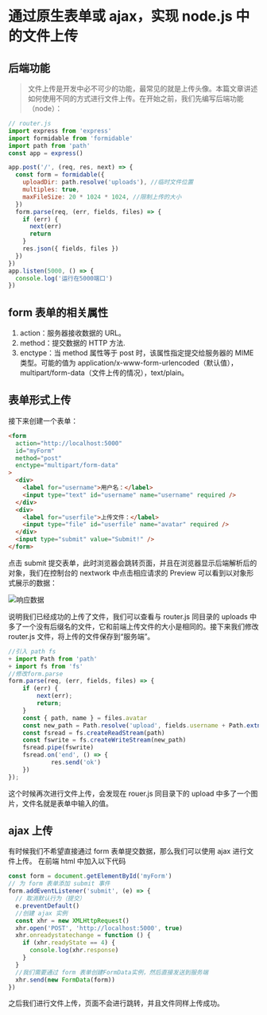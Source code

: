# 通过原生表单或 ajax，实现 node.js 中的文件上传

## 后端功能
> 文件上传是开发中必不可少的功能，最常见的就是上传头像。本篇文章讲述如何使用不同的方式进行文件上传。在开始之前，我们先编写后端功能（node）：

```javascript
// router.js
import express from 'express'
import formidable from 'formidable'
import path from 'path'
const app = express()

app.post('/', (req, res, next) => {
  const form = formidable({
    uploadDir: path.resolve('uploads'), //临时文件位置
    multiples: true,
    maxFileSize: 20 * 1024 * 1024, //限制上传的大小
  })
  form.parse(req, (err, fields, files) => {
    if (err) {
      next(err)
      return
    }
    res.json({ fields, files })
  })
})
app.listen(5000, () => {
  console.log('运行在5000端口')
})
```

## form 表单的相关属性
1. action：服务器接收数据的 URL。
2. method：提交数据的 HTTP 方法.
3. enctype：当 method 属性等于 post 时，该属性指定提交给服务器的 MIME 类型。可能的值为 application/x-www-form-urlencoded（默认值），multipart/form-data（文件上传的情况），text/plain。

## 表单形式上传
接下来创建一个表单：

```html
<form
  action="http://localhost:5000"
  id="myForm"
  method="post"
  enctype="multipart/form-data"
>
  <div>
    <label for="username">用户名：</label>
    <input type="text" id="username" name="username" required />
  </div>
  <div>
    <label for="userfile">上传文件：</label>
    <input type="file" id="userfile" name="avatar" required />
  </div>
  <input type="submit" value="Submit!" />
</form>
```

点击 submit 提交表单，此时浏览器会跳转页面，并且在浏览器显示后端解析后的对象，我们在控制台的 nextwork 中点击相应请求的 Preview 可以看到以对象形式展示的数据：

![响应数据](/node-file-upload/1.jpg)

说明我们已经成功的上传了文件，我们可以查看与 router.js 同目录的 uploads 中多了一个没有后缀名的文件，它和前端上传文件的大小是相同的。接下来我们修改 router.js 文件，将上传的文件保存到“服务端”。

```javascript
//引入 path fs
+ import Path from 'path'
+ import fs from 'fs'
//修改form.parse
form.parse(req, (err, fields, files) => {
    if (err) {
        next(err);
        return;
    }
    const { path, name } = files.avatar
    const new_path = Path.resolve('upload', fields.username + Path.extname(name))
    const fsread = fs.createReadStream(path)
    const fswrite = fs.createWriteStream(new_path)
    fsread.pipe(fswrite)
    fsread.on('end', () => {
            res.send('ok')
    })
});
```

这个时候再次进行文件上传，会发现在 rouer.js 同目录下的 upload 中多了一个图片，文件名就是表单中输入的值。

## ajax 上传

有时候我们不希望直接通过 form 表单提交数据，那么我们可以使用 ajax 进行文件上传。
在前端 html 中加入以下代码

```javascript
const form = document.getElementById('myForm')
// 为 form 表单添加 submit 事件
form.addEventListener('submit', (e) => {
  // 取消默认行为（提交）
  e.preventDefault()
  //创建 ajax 实例
  const xhr = new XMLHttpRequest()
  xhr.open('POST', 'http://localhost:5000', true)
  xhr.onreadystatechange = function () {
    if (xhr.readyState == 4) {
      console.log(xhr.response)
    }
  }
  //我们需要通过 form 表单创建FormData实例，然后直接发送到服务端
  xhr.send(new FormData(form))
})
```

之后我们进行文件上传，页面不会进行跳转，并且文件同样上传成功。

